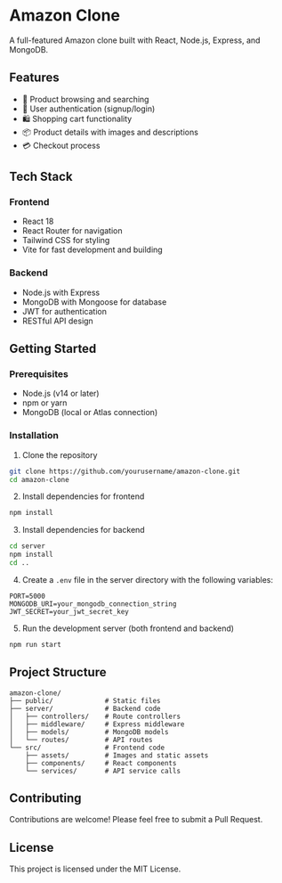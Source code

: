 # Amazon Clone

A full-featured Amazon clone built with React, Node.js, Express, and MongoDB.

## Features

- 🛒 Product browsing and searching
- 👤 User authentication (signup/login)
- 🛍️ Shopping cart functionality
- 📦 Product details with images and descriptions
- 💳 Checkout process

## Tech Stack

### Frontend
- React 18
- React Router for navigation
- Tailwind CSS for styling
- Vite for fast development and building

### Backend
- Node.js with Express
- MongoDB with Mongoose for database
- JWT for authentication
- RESTful API design

## Getting Started

### Prerequisites
- Node.js (v14 or later)
- npm or yarn
- MongoDB (local or Atlas connection)

### Installation

1. Clone the repository
```bash
git clone https://github.com/yourusername/amazon-clone.git
cd amazon-clone
```

2. Install dependencies for frontend
```bash
npm install
```

3. Install dependencies for backend
```bash
cd server
npm install
cd ..
```

4. Create a `.env` file in the server directory with the following variables:
```
PORT=5000
MONGODB_URI=your_mongodb_connection_string
JWT_SECRET=your_jwt_secret_key
```

5. Run the development server (both frontend and backend)
```bash
npm run start
```

## Project Structure

```
amazon-clone/
├── public/             # Static files
├── server/             # Backend code
│   ├── controllers/    # Route controllers
│   ├── middleware/     # Express middleware
│   ├── models/         # MongoDB models
│   └── routes/         # API routes
└── src/                # Frontend code
    ├── assets/         # Images and static assets
    ├── components/     # React components
    └── services/       # API service calls
```

## Contributing

Contributions are welcome! Please feel free to submit a Pull Request.

## License

This project is licensed under the MIT License.
